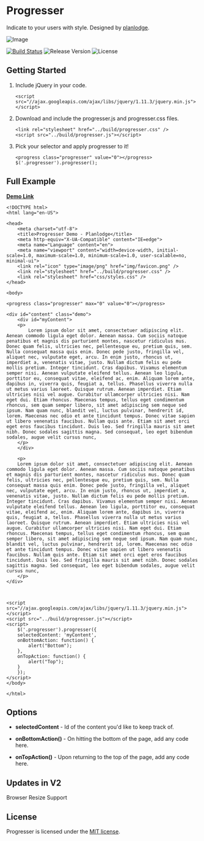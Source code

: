 # Progresser
Indicate to your users with style. Designed by [planlodge](https://github.com/planlodge).

![Image](https://github.com/planlodge/Progresser/blob/master/demo/img/screen1.gif?raw=true)

[![Build Status](https://travis-ci.org/stevenbenner/jquery-powertip.svg?branch=master)](https://travis-ci.org/stevenbenner/jquery-powertip)
![Release Version](http://img.shields.io/github/release/stevenbenner/jquery-powertip.svg)
![License](https://img.shields.io/packagist/l/doctrine/orm.svg)


## Getting Started

 1. Include jQuery in your code.

		<script src="//ajax.googleapis.com/ajax/libs/jquery/1.11.3/jquery.min.js"></script>
 
 2. Download and include the progresser.js and progresser.css files.
 
 		<link rel="stylesheet" href="../build/progresser.css" />
		<script src="../build/progresser.js"></script>
 3. Pick your selector and apply progresser to it!
 	
		<progress class="progresser" value="0"></progress>
		$('.progresser').progresser();
 		

## Full Example

[**Demo Link**](https://planlodge.github.io/Progresser/demo/) 

    <!DOCTYPE html>
	<html lang="en-US">

	<head>
	    <meta charset="utf-8">
	    <title>Progresser Demo - Planlodge</title>
	    <meta http-equiv="X-UA-Compatible" content="IE=edge">
	    <meta name="Language" content="en">
	    <meta name="viewport" content="width=device-width, initial-scale=1.0, maximum-scale=1.0, minimum-scale=1.0, user-scalable=no, minimal-ui">
	    <link rel="icon" type="image/png" href="img/favicon.png" />
	    <link rel="stylesheet" href="../build/progresser.css" />
	    <link rel="stylesheet" href="css/styles.css" />
	</head>

	<body>

	<progress class="progresser" max="0" value="0"></progress>

	<div id="content" class="demo">
	    <div id="myContent">
		<p>
		    Lorem ipsum dolor sit amet, consectetuer adipiscing elit. Aenean commodo ligula eget dolor. Aenean massa. Cum sociis natoque penatibus et magnis dis parturient montes, nascetur ridiculus mus. Donec quam felis, ultricies nec, pellentesque eu, pretium quis, sem. Nulla consequat massa quis enim. Donec pede justo, fringilla vel, aliquet nec, vulputate eget, arcu. In enim justo, rhoncus ut, imperdiet a, venenatis vitae, justo. Nullam dictum felis eu pede mollis pretium. Integer tincidunt. Cras dapibus. Vivamus elementum semper nisi. Aenean vulputate eleifend tellus. Aenean leo ligula, porttitor eu, consequat vitae, eleifend ac, enim. Aliquam lorem ante, dapibus in, viverra quis, feugiat a, tellus. Phasellus viverra nulla ut metus varius laoreet. Quisque rutrum. Aenean imperdiet. Etiam ultricies nisi vel augue. Curabitur ullamcorper ultricies nisi. Nam eget dui. Etiam rhoncus. Maecenas tempus, tellus eget condimentum rhoncus, sem quam semper libero, sit amet adipiscing sem neque sed ipsum. Nam quam nunc, blandit vel, luctus pulvinar, hendrerit id, lorem. Maecenas nec odio et ante tincidunt tempus. Donec vitae sapien ut libero venenatis faucibus. Nullam quis ante. Etiam sit amet orci eget eros faucibus tincidunt. Duis leo. Sed fringilla mauris sit amet nibh. Donec sodales sagittis magna. Sed consequat, leo eget bibendum sodales, augue velit cursus nunc,
		</p>
	    </div>

	    <p>
		Lorem ipsum dolor sit amet, consectetuer adipiscing elit. Aenean commodo ligula eget dolor. Aenean massa. Cum sociis natoque penatibus et magnis dis parturient montes, nascetur ridiculus mus. Donec quam felis, ultricies nec, pellentesque eu, pretium quis, sem. Nulla consequat massa quis enim. Donec pede justo, fringilla vel, aliquet nec, vulputate eget, arcu. In enim justo, rhoncus ut, imperdiet a, venenatis vitae, justo. Nullam dictum felis eu pede mollis pretium. Integer tincidunt. Cras dapibus. Vivamus elementum semper nisi. Aenean vulputate eleifend tellus. Aenean leo ligula, porttitor eu, consequat vitae, eleifend ac, enim. Aliquam lorem ante, dapibus in, viverra quis, feugiat a, tellus. Phasellus viverra nulla ut metus varius laoreet. Quisque rutrum. Aenean imperdiet. Etiam ultricies nisi vel augue. Curabitur ullamcorper ultricies nisi. Nam eget dui. Etiam rhoncus. Maecenas tempus, tellus eget condimentum rhoncus, sem quam semper libero, sit amet adipiscing sem neque sed ipsum. Nam quam nunc, blandit vel, luctus pulvinar, hendrerit id, lorem. Maecenas nec odio et ante tincidunt tempus. Donec vitae sapien ut libero venenatis faucibus. Nullam quis ante. Etiam sit amet orci eget eros faucibus tincidunt. Duis leo. Sed fringilla mauris sit amet nibh. Donec sodales sagittis magna. Sed consequat, leo eget bibendum sodales, augue velit cursus nunc,
	    </p>
	</div>



	<script src="//ajax.googleapis.com/ajax/libs/jquery/1.11.3/jquery.min.js"></script>
	<script src="../build/progresser.js"></script>
	<script>
	    $('.progresser').progresser({
		selectedContent: 'myContent',
		onBottomAction: function() {
		    alert("Bottom");
		},
		onTopAction: function() {
		    alert("Top");
		}
	    });
	</script>
	</body>

	</html>
	
## Options

- **selectedContent** - Id of the content you'd like to keep track of.

- **onBottomAction()** - On hitting the bottom of the page, add any code here.

- **onTopAction()** - Upon returning to the top of the page, add any code here.

## Updates in V2

Browser Resize Support


## License

Progresser is licensed under the [MIT license](http://opensource.org/licenses/MIT).

